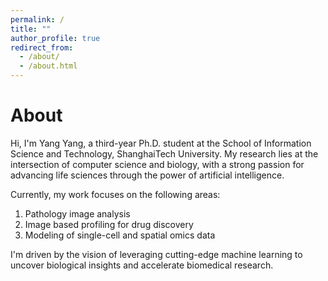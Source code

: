 ```yaml
---
permalink: /
title: ""
author_profile: true
redirect_from: 
  - /about/
  - /about.html
---
```




About
======
Hi, I'm Yang Yang, a third-year Ph.D. student at the School of Information Science and Technology, ShanghaiTech University.  My research lies at the intersection of computer science and biology, with a strong passion for advancing life sciences through the power of artificial intelligence.

Currently, my work focuses on the following areas:
1. Pathology image analysis
2. Image based profiling for drug discovery
3. Modeling of single-cell and spatial omics data

I'm driven by the vision of leveraging cutting-edge machine learning to uncover biological insights and accelerate biomedical research.

<!-- News
======
123123 -->


